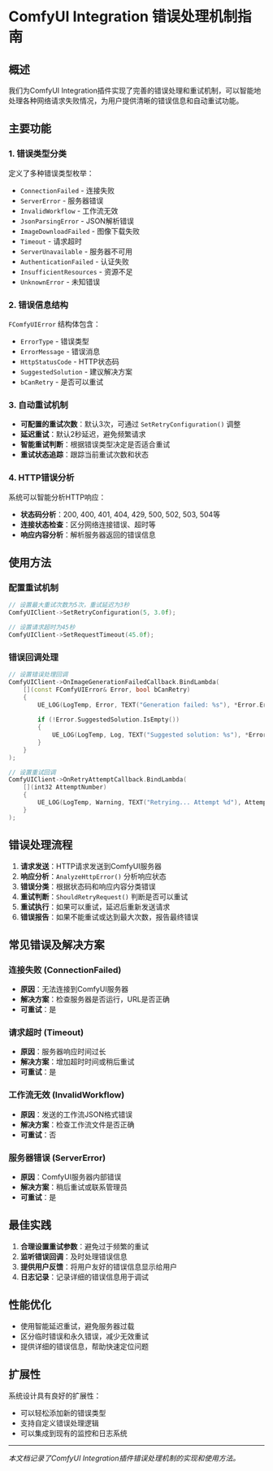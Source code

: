 # ComfyUI Integration 错误处理机制指南

## 概述

我们为ComfyUI Integration插件实现了完善的错误处理和重试机制，可以智能地处理各种网络请求失败情况，为用户提供清晰的错误信息和自动重试功能。

## 主要功能

### 1. 错误类型分类

定义了多种错误类型枚举：
- `ConnectionFailed` - 连接失败
- `ServerError` - 服务器错误
- `InvalidWorkflow` - 工作流无效
- `JsonParsingError` - JSON解析错误
- `ImageDownloadFailed` - 图像下载失败
- `Timeout` - 请求超时
- `ServerUnavailable` - 服务器不可用
- `AuthenticationFailed` - 认证失败
- `InsufficientResources` - 资源不足
- `UnknownError` - 未知错误

### 2. 错误信息结构

`FComfyUIError` 结构体包含：
- `ErrorType` - 错误类型
- `ErrorMessage` - 错误消息
- `HttpStatusCode` - HTTP状态码
- `SuggestedSolution` - 建议解决方案
- `bCanRetry` - 是否可以重试

### 3. 自动重试机制

- **可配置的重试次数**：默认3次，可通过 `SetRetryConfiguration()` 调整
- **延迟重试**：默认2秒延迟，避免频繁请求
- **智能重试判断**：根据错误类型决定是否适合重试
- **重试状态追踪**：跟踪当前重试次数和状态

### 4. HTTP错误分析

系统可以智能分析HTTP响应：
- **状态码分析**：200, 400, 401, 404, 429, 500, 502, 503, 504等
- **连接状态检查**：区分网络连接错误、超时等
- **响应内容分析**：解析服务器返回的错误信息

## 使用方法

### 配置重试机制

```cpp
// 设置最大重试次数为5次，重试延迟为3秒
ComfyUIClient->SetRetryConfiguration(5, 3.0f);

// 设置请求超时为45秒
ComfyUIClient->SetRequestTimeout(45.0f);
```

### 错误回调处理

```cpp
// 设置错误处理回调
ComfyUIClient->OnImageGenerationFailedCallback.BindLambda(
    [](const FComfyUIError& Error, bool bCanRetry)
    {
        UE_LOG(LogTemp, Error, TEXT("Generation failed: %s"), *Error.ErrorMessage);
        
        if (!Error.SuggestedSolution.IsEmpty())
        {
            UE_LOG(LogTemp, Log, TEXT("Suggested solution: %s"), *Error.SuggestedSolution);
        }
    }
);

// 设置重试回调
ComfyUIClient->OnRetryAttemptCallback.BindLambda(
    [](int32 AttemptNumber)
    {
        UE_LOG(LogTemp, Warning, TEXT("Retrying... Attempt %d"), AttemptNumber);
    }
);
```

## 错误处理流程

1. **请求发送**：HTTP请求发送到ComfyUI服务器
2. **响应分析**：`AnalyzeHttpError()` 分析响应状态
3. **错误分类**：根据状态码和响应内容分类错误
4. **重试判断**：`ShouldRetryRequest()` 判断是否可以重试
5. **重试执行**：如果可以重试，延迟后重新发送请求
6. **错误报告**：如果不能重试或达到最大次数，报告最终错误

## 常见错误及解决方案

### 连接失败 (ConnectionFailed)
- **原因**：无法连接到ComfyUI服务器
- **解决方案**：检查服务器是否运行，URL是否正确
- **可重试**：是

### 请求超时 (Timeout)
- **原因**：服务器响应时间过长
- **解决方案**：增加超时时间或稍后重试
- **可重试**：是

### 工作流无效 (InvalidWorkflow)
- **原因**：发送的工作流JSON格式错误
- **解决方案**：检查工作流文件是否正确
- **可重试**：否

### 服务器错误 (ServerError)
- **原因**：ComfyUI服务器内部错误
- **解决方案**：稍后重试或联系管理员
- **可重试**：是

## 最佳实践

1. **合理设置重试参数**：避免过于频繁的重试
2. **监听错误回调**：及时处理错误信息
3. **提供用户反馈**：将用户友好的错误信息显示给用户
4. **日志记录**：记录详细的错误信息用于调试

## 性能优化

- 使用智能延迟重试，避免服务器过载
- 区分临时错误和永久错误，减少无效重试
- 提供详细的错误信息，帮助快速定位问题

## 扩展性

系统设计具有良好的扩展性：
- 可以轻松添加新的错误类型
- 支持自定义错误处理逻辑
- 可以集成到现有的监控和日志系统

---

*本文档记录了ComfyUI Integration插件错误处理机制的实现和使用方法。*
